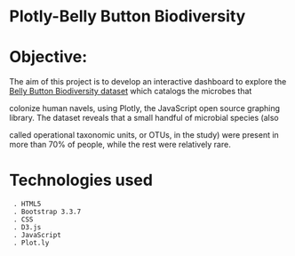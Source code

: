 # Plotly-Belly Button Biodiversity

# Objective:
The aim of this project is to develop an interactive dashboard to explore the [Belly Button Biodiversity dataset](http://robdunnlab.com/projects/belly-button-biodiversity) which catalogs the microbes that 

colonize human navels, using Plotly, the JavaScript open source graphing library. The dataset reveals that a small handful of microbial species (also 

called operational taxonomic units, or OTUs, in the study) were present in more than 70% of people, while the rest were relatively rare.

# Technologies used
     . HTML5
     . Bootstrap 3.3.7
     . CSS
     . D3.js
     . JavaScript
     . Plot.ly
